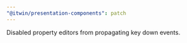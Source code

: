 ```yaml
---
"@itwin/presentation-components": patch
---
```


Disabled property editors from propagating key down events.
